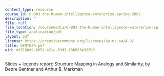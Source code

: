 ```yaml
---
content_type: resource
course_id: 6-803-the-human-intelligence-enterprise-spring-2002
description: ''
file: null
file_location: /coursemedia/6-803-the-human-intelligence-enterprise-spring-2002/dd7186d96651421a33d216b5834922b0_GENTNER.pdf
file_type: application/pdf
layout: pdf
license: https://creativecommons.org/licenses/by-nc-sa/4.0/
title: GENTNER.pdf
uid: dd7186d9-6651-421a-33d2-16b5834922b0
---
```

Slides + legends report: Structure Mapping in Analogy and Similarity, by Dedre Gentner and Arthur B. Markman